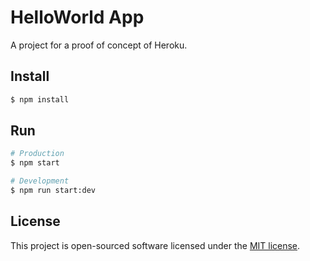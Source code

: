 # HelloWorld App

A project for a proof of concept of Heroku.

## Install

```bash
$ npm install
```

## Run

```bash
# Production
$ npm start

# Development
$ npm run start:dev
```

## License

This project is open-sourced software licensed under the [MIT license](LICENSE).
